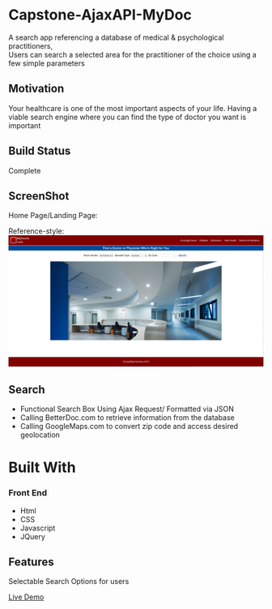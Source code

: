 # Capstone-AjaxAPI-MyDoc

A search app referencing a database of medical & psychological practitioners,  
Users can search a selected area for the practitioner of the choice using a few simple parameters

## Motivation
Your healthcare is one of the most important aspects of your life.  Having a viable search engine where you can find the type of doctor you want is important

## Build Status
Complete

## ScreenShot
Home Page/Landing Page:

Reference-style: 
![alt text][image]

[image]: https://github.com/KJax101/Capstone-AjaxAPI-MyDoc/blob/master/MyDoctorMainImage.png "Main Page Image"

## Search
*	Functional Search Box Using Ajax Request/ Formatted via JSON
* Calling BetterDoc.com to retrieve information from the database
*	Calling GoogleMaps.com to convert zip code and access desired geolocation

# Built With
### Front End
* Html
* CSS
* Javascript
* JQuery

## Features
Selectable Search Options for users 

[Live Demo](https://mydocapiapp--kjax101.repl.co)

